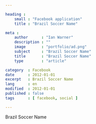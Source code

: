 ```yaml
---

heading :
    small : "Facebook application"
    title : "Brazil Soccer Name"

meta :
    author      : "Ian Warner"
    description : ""
    image       : "portfolio/ad.png"
    subject     : "Brazil Soccer Name"
    title       : "Brazil Soccer Name"
    type        : "article"

category  : Facebook
date      : 2012-01-01
excerpt   : Brazil Soccer Name
lang      : en
modified  : 2012-01-01
published : false
tags      : [ facebook, social ]

---
```


Brazil Soccer Name
